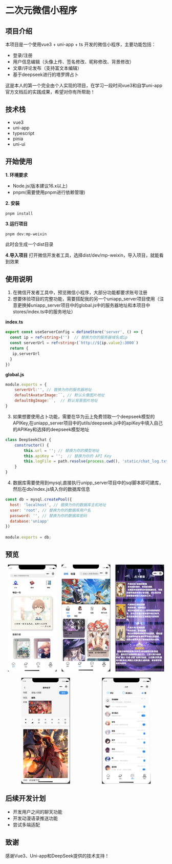 # 二次元微信小程序


## 项目介绍
本项目是一个使用vue3 + uni-app + ts 开发的微信小程序，主要功能包括：
- 登录/注册
- 用户信息编辑（头像上传、签名修改、昵称修改、背景修改）
- 文章/评论发布（支持富文本编辑）
- 基于deepseek进行的塔罗牌占卜

这是本人的第一个完全由个人实现的项目，在学习一段时间vue3和自学uni-app官方文档后的实践成果，希望对你有所帮助！


## 技术栈

- vue3
- uni-app
- typescript
- pinia
- uni-ui



## 开始使用

**1. 环境要求**

- Node.js(版本建议16.x以上)
- pnpm(需要使用pnpm进行依赖管理)

**2. 安装**

```
pnpm install
```

**3.运行项目**

```
pnpm dev:mp-weixin
```
此时会生成一个dist目录


**4.导入项目**
打开微信开发者工具，选择dist/dev/mp-weixin，导入项目，就能看到效果


## 使用说明

1. 在微信开发者工具中，预览微信小程序，大部分功能都要求账号注册
2. 想要体验项目的完整功能，需要搭配我的另一个uniapp_server项目使用（注意更换掉uniapp_server项目中的global.js中的服务器地址和本项目中stores/index.ts中的服务地址）

**index.ts**
```ts
export const useServerConfig = defineStore('server', () => {
  const ip = ref<string>('')  // 替换为你的服务器域名或ip
  const serverUrl = ref<string>(`http://${ip.value}:3000`)
  return { 
   ip,serverUrl
  }
})
```

**global.js**
```js
module.exports = {
    serverUrl:'', // 替换为你的服务器地址
    defaultAvatarImage:``, // 默认头像图片地址
    defaultBgImage:``,  // 默认背景图片地址
}
```



3. 如果想要使用占卜功能，需要在华为云上免费领取一个deepseek模型的APIKey,在uniapp_server项目中的utils/deepseek.js中的apiKey中填入自己的APIKey和选择的deepseek模型地址
```js
class DeepSeekChat {
    constructor() {
        this.url = ''; // 替换为你的模型地址
        this.apiKey = '';  // 替换为你的 API Key
        this.logFile = path.resolve(process.cwd(), 'static/chat_log.txt');
    }
}
```

4. 数据库需要使用到mysql,直接执行unipp_server项目中的sql脚本即可建库，然后在db/index.js填入你的数据库信息
```js
const db = mysql.createPool({
  host: 'localhost', // 替换为你的数据库主机地址
  user: 'root', // 替换为你的数据库用户名
  password: '', // 替换为你的数据库密码
  database:'uniapp'
})

module.exports = db;
```

## 预览

<div style='display:flex;justify-content:space-around;margin-bottom:20px'>
<img src='./src/static/md_img/image.png' width='30%'>
<img src='./src/static/md_img/image01.png' width='30%'>
<img src='./src/static/md_img/image03.png' width='30%'>
</div>

<div style='display:flex;justify-content:space-around'>
<img src='./src/static/md_img/image04.png' width='30%'>
<img src='./src/static/md_img/image05.png' width='30%'>

</div>




## 后续开发计划

- 开发用户之间的聊天功能
- 开发动漫语录推送功能
- 尝试多端适配


## 致谢
感谢Vue3、Uni-app和DeepSeek提供的技术支持！









